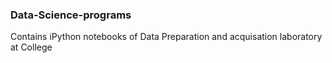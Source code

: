 ### Data-Science-programs
Contains iPython notebooks of Data Preparation and acquisation laboratory at College
